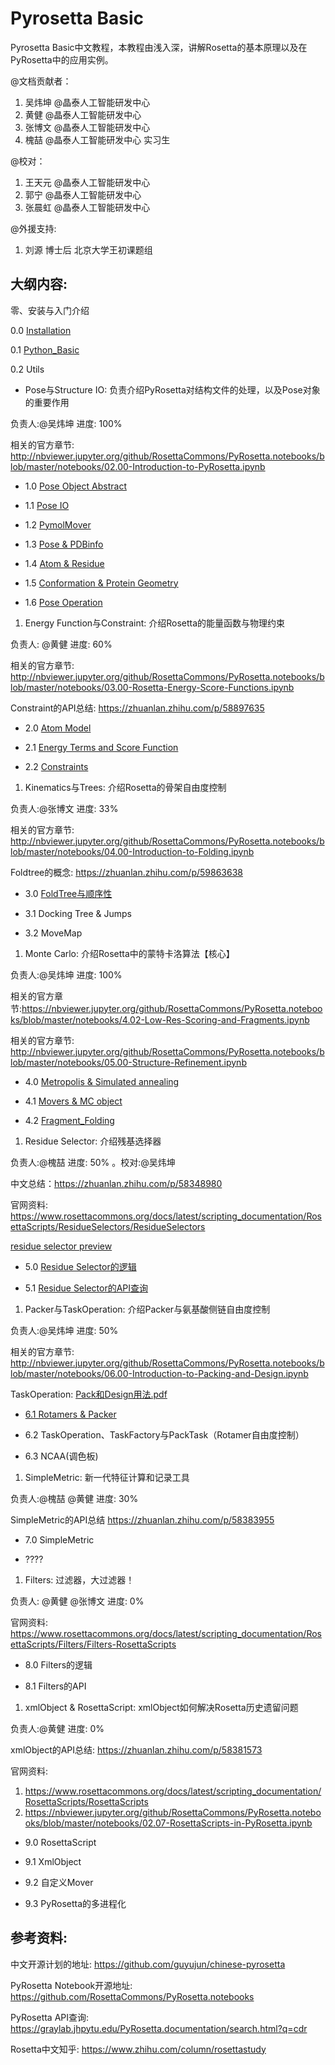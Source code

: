 # Pyrosetta Basic

Pyrosetta Basic中文教程，本教程由浅入深，讲解Rosetta的基本原理以及在PyRosetta中的应用实例。

@文档贡献者：

1. 吴炜坤 @晶泰人工智能研发中心
2. 黄健 @晶泰人工智能研发中心
3. 张博文 @晶泰人工智能研发中心
4. 槐喆 @晶泰人工智能研发中心 实习生

@校对：

1. 王天元 @晶泰人工智能研发中心
2. 郭宁 @晶泰人工智能研发中心
3. 张晨虹 @晶泰人工智能研发中心



@外援支持:

1. 刘源 博士后 北京大学王初课题组



## 大纲内容:

零、安装与入门介绍

0.0 [Installation](https://github.com/guyujun/chinese-pyrosetta/blob/master/0_0_Installation.ipynb)

0.1 [Python_Basic](https://github.com/guyujun/chinese-pyrosetta/blob/master/0_1_Python_Basic.ipynb)

0.2 Utils

- Pose与Structure IO: 负责介绍PyRosetta对结构文件的处理，以及Pose对象的重要作用 

负责人:@吴炜坤  进度: 100% 

相关的官方章节: http://nbviewer.jupyter.org/github/RosettaCommons/PyRosetta.notebooks/blob/master/notebooks/02.00-Introduction-to-PyRosetta.ipynb

- 1.0 [Pose Object Abstract](https://nbviewer.jupyter.org/github/guyujun/pyrosetta-basic/blob/master/1_PoseIO/1_0_Pose_Abstract.ipynb)

- 1.1 [Pose IO](https://nbviewer.jupyter.org/github/guyujun/pyrosetta-basic/blob/master/1_PoseIO/1_1_Pose_IO.ipynb)

- 1.2 [PymolMover](https://nbviewer.jupyter.org/github/guyujun/pyrosetta-basic/blob/master/1_PoseIO/1_2_PyMover_PyRosetta.ipynb)

- 1.3 [Pose & PDBinfo](https://nbviewer.jupyter.org/github/guyujun/pyrosetta-basic/blob/master/1_PoseIO/1_3_Pose_PDBinfo.ipynb)

- 1.4 [Atom & Residue](https://nbviewer.jupyter.org/github/guyujun/pyrosetta-basic/blob/master/1_PoseIO/1_4_Atom_Residue.ipynb)

- 1.5 [Conformation & Protein Geometry](https://nbviewer.jupyter.org/github/guyujun/pyrosetta-basic/blob/master/1_PoseIO/1_5_Conformation_Geometry.ipynb)

- 1.6 [Pose Operation](https://nbviewer.jupyter.org/github/guyujun/pyrosetta-basic/blob/master/1_PoseIO/1_6_Pose_Operating.ipynb)



1. Energy Function与Constraint: 介绍Rosetta的能量函数与物理约束

负责人: @黄健 进度: 60% 

相关的官方章节: http://nbviewer.jupyter.org/github/RosettaCommons/PyRosetta.notebooks/blob/master/notebooks/03.00-Rosetta-Energy-Score-Functions.ipynb

Constraint的API总结: https://zhuanlan.zhihu.com/p/58897635

- 2.0 [Atom Model](https://nbviewer.jupyter.org/github/guyujun/pyrosetta-basic/blob/master/2_Energy/2_1_Atom_Model.ipynb)

- 2.1 [Energy Terms and Score Function](https://nbviewer.jupyter.org/github/guyujun/pyrosetta-basic/blob/master/2_Energy/2_2_Energy_Function.ipynb)

- 2.2 [Constraints](https://nbviewer.jupyter.org/github/guyujun/pyrosetta-basic/blob/master/2_Energy/2_3_Constraint.ipynb)



1. Kinematics与Trees: 介绍Rosetta的骨架自由度控制

负责人:@张博文 进度: 33% 

相关的官方章节: http://nbviewer.jupyter.org/github/RosettaCommons/PyRosetta.notebooks/blob/master/notebooks/04.00-Introduction-to-Folding.ipynb

Foldtree的概念: https://zhuanlan.zhihu.com/p/59863638

- 3.0 [FoldTree与顺序性](https://nbviewer.jupyter.org/github/guyujun/pyrosetta-basic/blob/master/3_Kinematics/3_0_FoldTree.ipynb)

- 3.1 Docking Tree & Jumps

- 3.2 MoveMap



1. Monte Carlo: 介绍Rosetta中的蒙特卡洛算法【核心】

负责人:@吴炜坤  进度: 100% 

相关的官方章节:https://nbviewer.jupyter.org/github/RosettaCommons/PyRosetta.notebooks/blob/master/notebooks/4.02-Low-Res-Scoring-and-Fragments.ipynb

相关的官方章节: http://nbviewer.jupyter.org/github/RosettaCommons/PyRosetta.notebooks/blob/master/notebooks/05.00-Structure-Refinement.ipynb

- 4.0 [Metropolis & Simulated annealing](https://nbviewer.jupyter.org/github/guyujun/pyrosetta-basic/blob/master/4_MCMC/4_0_Metropolis_Monte_Carlo.ipynb)

- 4.1 [Movers & MC object ](https://nbviewer.jupyter.org/github/guyujun/pyrosetta-basic/blob/master/4_MCMC/4_1_Movers_MC_object.ipynb)

- 4.2 [Fragment_Folding](https://nbviewer.jupyter.org/github/guyujun/pyrosetta-basic/blob/master/4_MCMC/4_2_Fragment_Folding.ipynb)



1. Residue Selector: 介绍残基选择器

负责人:@槐喆  进度: 50% 。校对:@吴炜坤 

中文总结：https://zhuanlan.zhihu.com/p/58348980

官网资料: https://www.rosettacommons.org/docs/latest/scripting_documentation/RosettaScripts/ResidueSelectors/ResidueSelectors

[residue selector preview](https://nbviewer.jupyter.org/github/guyujun/chinese-pyrosetta/blob/master/ResidueSelectors.ipynb)

- 5.0 [Residue Selector的逻辑](https://nbviewer.jupyter.org/github/guyujun/pyrosetta-basic/blob/master/5_Residue_Selector/5_0_ResidueSelectors_Logic.ipynb)

- 5.1 [Residue Selector的API查询](https://nbviewer.jupyter.org/github/guyujun/pyrosetta-basic/blob/master/5_Residue_Selector/5_1_ResidueSelector_ApiSearch.ipynb)



1. Packer与TaskOperation: 介绍Packer与氨基酸侧链自由度控制

负责人:@吴炜坤 进度: 50% 

相关的官方章节: http://nbviewer.jupyter.org/github/RosettaCommons/PyRosetta.notebooks/blob/master/notebooks/06.00-Introduction-to-Packing-and-Design.ipynb

TaskOperation: [Pack和Design用法.pdf](https://xtalpi.feishu.cn/file/boxcnb4h8Gl8QNLmRgJikidqN9c) 

- [6.1 Rotamers & Packer](https://nbviewer.jupyter.org/github/guyujun/pyrosetta-basic/blob/master/6_Packer_TaskOperation/6_0_Rotamer_Packer.ipynb)

- 6.2 TaskOperation、TaskFactory与PackTask（Rotamer自由度控制）

- 6.3 NCAA(调色板)



1. SimpleMetric: 新一代特征计算和记录工具

负责人:@槐喆 @黄健 进度: 30% 

SimpleMetric的API总结 https://zhuanlan.zhihu.com/p/58383955

- 7.0 SimpleMetric

- ????



1. Filters: 过滤器，大过滤器！

负责人: @黄健 @张博文 进度: 0% 

官网资料: https://www.rosettacommons.org/docs/latest/scripting_documentation/RosettaScripts/Filters/Filters-RosettaScripts

- 8.0 Filters的逻辑

- 8.1 Filters的API



1. xmlObject & RosettaScript: xmlObject如何解决Rosetta历史遗留问题

负责人:@黄健 进度: 0% 

xmlObject的API总结: https://zhuanlan.zhihu.com/p/58381573

官网资料: 

1. https://www.rosettacommons.org/docs/latest/scripting_documentation/RosettaScripts/RosettaScripts
2. https://nbviewer.jupyter.org/github/RosettaCommons/PyRosetta.notebooks/blob/master/notebooks/02.07-RosettaScripts-in-PyRosetta.ipynb

- 9.0 RosettaScript

- 9.1 XmlObject

- 9.2 自定义Mover

- 9.3 PyRosetta的多进程化

### 

## 参考资料:

中文开源计划的地址: https://github.com/guyujun/chinese-pyrosetta

PyRosetta Notebook开源地址: https://github.com/RosettaCommons/PyRosetta.notebooks

PyRosetta API查询: https://graylab.jhpytu.edu/PyRosetta.documentation/search.html?q=cdr

Rosetta中文知乎: https://www.zhihu.com/column/rosettastudy